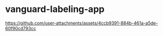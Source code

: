 # vanguard-labeling-app

https://github.com/user-attachments/assets/4ccb9391-884b-461a-a5de-60f90cd793cc

